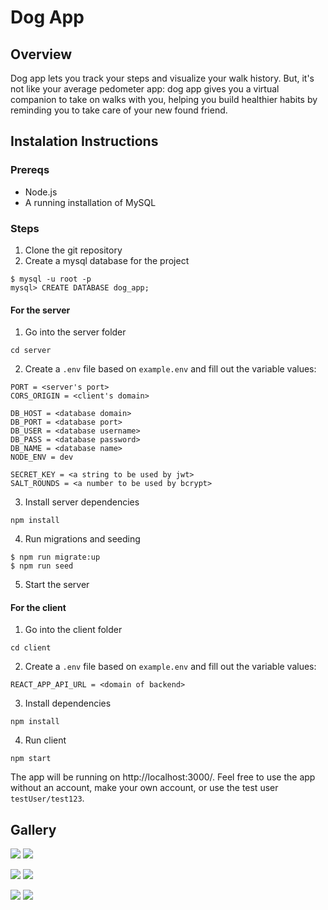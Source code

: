 # Dog App

## Overview

Dog app lets you track your steps and visualize your walk history. But, it's not like your average pedometer app: dog app gives you a virtual companion to take on walks with you, helping you build healthier habits by reminding you to take care of your new found friend.


## Instalation Instructions

### Prereqs

- Node.js
- A running installation of MySQL

### Steps

1. Clone the git repository
2. Create a mysql database for the project
```
$ mysql -u root -p
mysql> CREATE DATABASE dog_app;
```

#### For the server

1.  Go into the server folder
``` 
cd server
```

2. Create a `.env` file based on `example.env` and fill out the variable values:
```
PORT = <server's port>
CORS_ORIGIN = <client's domain>

DB_HOST = <database domain>
DB_PORT = <database port>
DB_USER = <database username>
DB_PASS = <database password>
DB_NAME = <database name>
NODE_ENV = dev

SECRET_KEY = <a string to be used by jwt>
SALT_ROUNDS = <a number to be used by bcrypt>
```

3. Install server dependencies
```
npm install
```

4. Run migrations and seeding
```
$ npm run migrate:up
$ npm run seed
```

5. Start the server

#### For the client

1. Go into the client folder
```
cd client
```

2. Create a `.env` file based on `example.env` and fill out the variable values:
```
REACT_APP_API_URL = <domain of backend>
```

3. Install dependencies
```
npm install
```

4. Run client
```
npm start
```

The app will be running on http://localhost:3000/. Feel free to use the app without an account, make your own account, or use the test user `testUser/test123`.

## Gallery

![](./readme_images/home-mobile.png) ![](./readme_images/user-mobile.png)

![](./readme_images/walk-mobile.png) ![](./readme_images/form-mobile.png)

![](./readme_images/login-mobile.png) ![](./readme_images/register-mobile.png)
